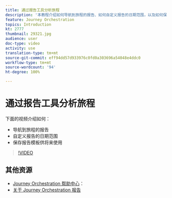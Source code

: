 ```yaml
---
title: 通过报告工具分析旅程
description: '本教程介绍如何导航到旅程的报告、如何自定义报告的日期范围，以及如何保存报告模板以供将来使用。 '
feature: Journey Orchestration
topics: Introduction
kt: 2777
thumbnail: 29321.jpg
audience: user
doc-type: video
activity: use
translation-type: tm+mt
source-git-commit: eff94dd57d933976c0fd0a303696a54048e4ddc0
workflow-type: tm+mt
source-wordcount: '94'
ht-degree: 100%

---
```



# 通过报告工具分析旅程

下面的视频介绍如何：

* 导航到旅程的报告
* 自定义报告的日期范围
* 保存报告模板供将来使用

>[!VIDEO](https://video.tv.adobe.com/v/29321?quality=12)

## 其他资源

* [Journey Orchestration 帮助中心](https://docs.adobe.com/content/help/zh-Hans/journeys/using/journey-orchestration-home.html)：
* [关于 Journey Orchestration 报告](https://docs.adobe.com/content/help/zh-Hans/journeys/using/journey-reports/about-journey-reports.html)

